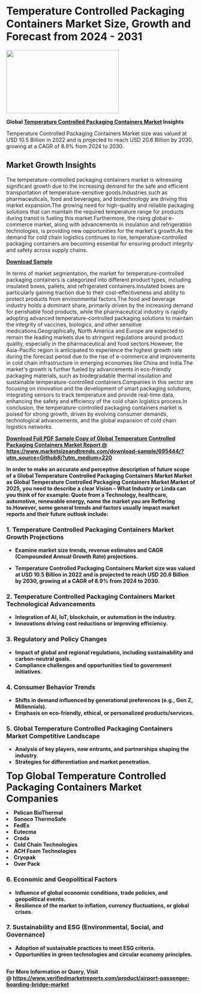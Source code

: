 <H1>Temperature Controlled Packaging Containers Market Size, Growth and Forecast from 2024 - 2031</H1><img class="aligncenter size-medium wp-image-584254" src="https://thirdeyenews.in/wp-content/uploads/2024/09/Global-Market-Research-300x168.jpeg" alt="" width="300" height="168" /><p><strong>Global&nbsp;<a href="https://www.marketsizeandtrends.com/download-sample/695444/?utm_source=Github8j?utm_medium=220">Temperature Controlled Packaging Containers Market</a> Insights</strong></p><p>Temperature Controlled Packaging Containers Market size was valued at USD 10.5 Billion in 2022 and is projected to reach USD 20.6 Billion by 2030, growing at a CAGR of 8.9% from 2024 to 2030.</p><p><h2>Market Growth Insights</h2> <p>The temperature-controlled packaging containers market is witnessing significant growth due to the increasing demand for the safe and efficient transportation of temperature-sensitive goods.Industries such as pharmaceuticals, food and beverages, and biotechnology are driving this market expansion.The growing need for high-quality and reliable packaging solutions that can maintain the required temperature range for products during transit is fueling this market.Furthermore, the rising global e-commerce market, along with advancements in insulation and refrigeration technologies, is providing new opportunities for the market's growth.As the demand for cold chain logistics continues to rise, temperature-controlled packaging containers are becoming essential for ensuring product integrity and safety across supply chains.</p> <p><strong><a href="#">Download Sample</a></strong></p> <p>In terms of market segmentation, the market for temperature-controlled packaging containers is categorized into different product types, including insulated boxes, pallets, and refrigerated containers.Insulated boxes are particularly gaining traction due to their cost-effectiveness and ability to protect products from environmental factors.The food and beverage industry holds a dominant share, primarily driven by the increasing demand for perishable food products, while the pharmaceutical industry is rapidly adopting advanced temperature-controlled packaging solutions to maintain the integrity of vaccines, biologics, and other sensitive medications.Geographically, North America and Europe are expected to remain the leading markets due to stringent regulations around product quality, especially in the pharmaceutical and food sectors.However, the Asia-Pacific region is anticipated to experience the highest growth rate during the forecast period due to the rise of e-commerce and improvements in cold chain infrastructure in emerging economies like China and India.The market's growth is further fueled by advancements in eco-friendly packaging materials, such as biodegradable thermal insulation and sustainable temperature-controlled containers.Companies in this sector are focusing on innovation and the development of smart packaging solutions, integrating sensors to track temperature and provide real-time data, enhancing the safety and efficiency of the cold chain logistics process.In conclusion, the temperature-controlled packaging containers market is poised for strong growth, driven by evolving consumer demands, technological advancements, and the global expansion of cold chain logistics networks.</p> <p><strong><a href="#"></p><p><span class=""><strong>Download Full PDF Sample Copy of Global Temperature Controlled Packaging Containers Market Report</strong> @ <a href="https://www.marketsizeandtrends.com/download-sample/695444/?utm_source=Github8j?utm_medium=220" target="_blank">https://www.marketsizeandtrends.com/download-sample/695444/?utm_source=Github8j?utm_medium=220</a></span></p><p>In order to make an accurate and perceptive description of future scope of a Global&nbsp;Temperature Controlled Packaging Containers Market Market as Global&nbsp;Temperature Controlled Packaging Containers Market Market of 2025, you need to describe a clear Vision &ndash; What Industry or Linda can you think of for example: Quote from a Technology, healthcare, automotive, renewable energy, name the market you are Reffering to.However, some general trends and factors usually impact market reports and their future outlook include:</p><h3>1.&nbsp;<strong>Temperature Controlled Packaging Containers Market Growth Projections</strong></h3><ul><li>Examine market size trends, revenue estimates and CAGR (Compounded Annual Growth Rate) projections.</li><li><p>Temperature Controlled Packaging Containers Market size was valued at USD 10.5 Billion in 2022 and is projected to reach USD 20.6 Billion by 2030, growing at a CAGR of 8.9% from 2024 to 2030.</p></li></ul><h3>2.&nbsp;<strong>Temperature Controlled Packaging Containers Market Technological Advancements</strong></h3><ul><li>Integration of AI, IoT, blockchain, or automation in the industry.</li><li>Innovations driving cost reductions or improving efficiency.</li></ul><h3>3.&nbsp;<strong>Regulatory and Policy Changes</strong></h3><ul><li>Impact of global and regional regulations, including sustainability and carbon-neutral goals.</li><li>Compliance challenges and opportunities tied to government initiatives.</li></ul><h3>4.&nbsp;<strong>Consumer Behavior Trends</strong></h3><ul><li>Shifts in demand influenced by generational preferences (e.g., Gen Z, Millennials).</li><li>Emphasis on eco-friendly, ethical, or personalized products/services.</li></ul><h3>5.&nbsp;<strong>Global Temperature Controlled Packaging Containers Market Competitive Landscape</strong></h3><ul><li>Analysis of key players, new entrants, and partnerships shaping the industry.</li><li>Strategies for differentiation and market penetration.</li></ul><p data-pm-slice="1 1 []"><span style="color: inherit; font-family: inherit; font-size: 25px;">Top Global Temperature Controlled Packaging Containers Market Companies</span></p><div class="" data-test-id=""><p><li>Pelican BioThermal</li><li> Sonoco ThermoSafe</li><li> FedEx</li><li> Eutecma</li><li> Croda</li><li> Cold Chain Technologies</li><li> ACH Foam Technologies</li><li> Cryopak</li><li> Over Pack</li></p></div><h3>6.&nbsp;<strong>Economic and Geopolitical Factors</strong></h3><ul><li>Influence of global economic conditions, trade policies, and geopolitical events.</li><li>Resilience of the market to inflation, currency fluctuations, or global crises.</li></ul><h3>7.&nbsp;<strong>Sustainability and ESG (Environmental, Social, and Governance)</strong></h3><ul><li>Adoption of sustainable practices to meet ESG criteria.</li><li>Opportunities in green technologies and circular economy principles.</li></ul><h2><strong style="font-size: 14px;">For More Information or Query, Visit @&nbsp;</strong><a style="background-color: #ffffff; font-size: 14px;" href="https://www.marketsizeandtrends.com/report/temperature-controlled-packaging-containers-market/" target="_blank">https://www.verifiedmarketreports.com/product/airport-passenger-boarding-bridge-market</a></h2>